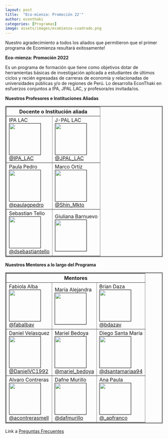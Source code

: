 ```yaml
---
layout: post
title:  "Eco-mienza: Promoción 22'"
author: econthaki
categories: [Programas]
image: assets/images/ecomienza-cuadrado.png
---
```

Nuestro agradecimiento a todos los aliados que permitieron que el primer programa de Ecomienza resultará exitosamente!


**Eco-mienza: Promoción 2022**

Es un programa de formación que tiene como objetivos dotar de herramientas básicas de investigación aplicada a estudiantes de últimos ciclos y recién egresadas de carreras de economía y relacionadas de universidades públicas y/o de regiones de Perú. Lo desarrolla EconThaki en esfuerzos conjuntos a IPA, JPAL LAC, y profesora/es invitada/os.



**Nuestros Profesores e Instituciones Aliadas**


<table  border="3" bordercolor="gray" align="center" style="width:100%">
  <tr>
        <th colspan="3">Docente o Institución aliada</th> 
  </tr>  
  <tr>
    <td>IPA LAC <br /><img src="{{ site.baseurl }}/assets/images/eco22/ipalat.jpg" border=1 height=100 width=100><br /><a href="https://twitter.com/IPA_LAC"> @IPA_LAC</a> </td>
    <td>J-PAL LAC <br /><img src="{{ site.baseurl }}/assets/images/eco22/jpallat.png" border=1 height=100 width=100><br /><a href="https://twitter.com/JPAL_LAC"> @JPAL_LAC</a> </td>    
  </tr>    
  <tr>
    <td>Paula Pedro <br /><img src="{{ site.baseurl }}/assets/images/eco22/ppedro.jpg" border=1 height=100 width=100><br /><a href="https://twitter.com/paulagpedro">@paulagpedro</a></td>
    <td>Marco Ortiz <br /><img src="{{ site.baseurl }}/assets/images/eco22/mortiz.png" border=1 height=100 width=100><br /><a href="https://twitter.com/Shin_Mkto">@Shin_Mkto</a></td>
  </tr>
  <tr>
    <td>Sebastian Tello <br /><img src="{{ site.baseurl }}/assets/images/eco22/sebast.jpeg" border=1 height=100 width=100><br /><a href="https://twitter.com/dsebastiantello">@dsebastiantello</a></td>
    <td>Giuliana Barnuevo <br /><img src="{{ site.baseurl }}/assets/images/eco22/avatarf.jpg" border=1 height=100 width=100><br /> </td>
  </tr>  
</table>

**Nuestros Mentores a lo largo del Programa**

<table  border="3" bordercolor="gray" align="center" style="width:100%">
  <tr>
        <th colspan="3">Mentores</th> 
  </tr>  
  <tr>
    <td>Fabiola Alba <br /><img src="{{ site.baseurl }}/assets/images/eco22/falba.JPG" border=1 height=100 width=100><br /><a href="https://twitter.com/fabalbav"> @fabalbav</a> </td>
    <td>María Alejandra <br /><img src="{{ site.baseurl }}/assets/images/eco22/malejandra.jpg" border=1 height=100 width=100><br /> </td>
    <td>Brian Daza <br /><img src="{{ site.baseurl }}/assets/images/eco22/bdaza.jpg" border=1 height=100 width=100><br /><a href="https://twitter.com/bdazav">@bdazav</a></td>
  </tr>
  <tr>
    <td>Daniel Velasquez <br /><img src="{{ site.baseurl }}/assets/images/eco22/dvelasquez.jpg" border=1 height=100 width=100><br /><a href="https://twitter.com/DanielVC1992"> @DanielVC1992</a> </td>
    <td>Mariel Bedoya <br /><img src="{{ site.baseurl }}/assets/images/eco22/mbedoya.jpeg" border=1 height=100 width=100><br /><a href="https://twitter.com/mariel_bedoya">@mariel_bedoya</a></td>
    <td>Diego Santa María <br /><img src="{{ site.baseurl }}/assets/images/eco22/dsantamaria.jpeg" border=1 height=100 width=100><br /><a href="https://twitter.com/dsantamariaa94">@dsantamariaa94</a></td>    
  </tr>
    <tr>
    <td>Alvaro Contreras <br /><img src="{{ site.baseurl }}/assets/images/eco22/acontreras.png" border=1 height=100 width=100><br /><a href="https://twitter.com/acontrerasmell"> @acontrerasmell</a> </td>
    <td>Dafne Murillo <br /><img src="{{ site.baseurl }}/assets/images/eco22/dmurillo.jpeg" border=1 height=100 width=100><br /><a href="https://twitter.com/dafmurillo">@dafmurillo</a></td>
    <td>Ana Paula <br /><img src="{{ site.baseurl }}/assets/images/eco22/avatarf.jpg" border=1 height=100 width=100><br /><a href="https://twitter.com/_apfranco">@_apfranco</a></td>
  </tr>

</table>

Link a  [Preguntas Frecuentes][pregfreq-link]

[pregfreq-link]:   https://econthaki.github.io/recursos/2021/01/06/pregfreq.html

